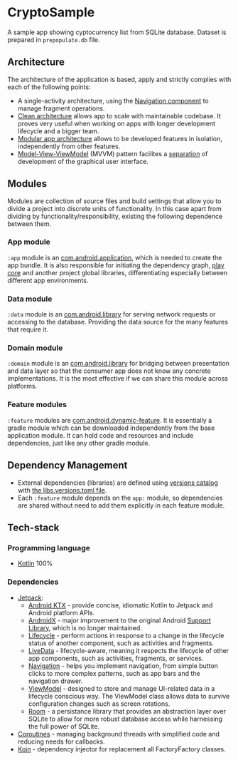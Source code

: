 # CryptoSample
A sample app showing cyptocurrency list from SQLite database. Dataset is prepared in `prepopulate.db` file.

## Architecture
The architecture of the application is based, apply and strictly complies with each of the following points:
-   A single-activity architecture, using the [Navigation component](https://developer.android.com/guide/navigation/navigation-getting-started) to manage fragment operations.
-   [Clean architecture](http://blog.cleancoder.com/uncle-bob/2012/08/13/the-clean-architecture.html) allows app to scale with maintainable codebase. It proves very useful when working on apps with longer development lifecycle and a bigger team.
-   [Modular app architecture](https://proandroiddev.com/build-a-modular-android-app-architecture-25342d99de82) allows to be developed features in isolation, independently from other features.
-   [Model-View-ViewModel](https://en.wikipedia.org/wiki/Model%E2%80%93view%E2%80%93viewmodel) (MVVM) pattern facilites a [separation](https://en.wikipedia.org/wiki/Separation_of_concerns) of development of the graphical user interface.

## Modules

Modules are collection of source files and build settings that allow you to divide a project into discrete units of functionality. In this case apart from dividing by functionality/responsibility, existing the following dependence between them.

### App module
`:app` module is an [com.android.application](https://developer.android.com/studio/build/), which is needed to create the app bundle.  It is also responsible for initiating the dependency graph, [play core](https://developer.android.com/reference/com/google/android/play/core/release-notes) and another project global libraries, differentiating especially between different app environments.

### Data module
`:data` module is an [com.android.library](https://developer.android.com/studio/projects/android-library)  for serving network requests or accessing to the database. Providing the data source for the many features that require it.

### Domain module
`:domain` module is an [com.android.library](https://developer.android.com/studio/projects/android-library) for bridging between presentation and data layer so that the consumer app does not know any concrete implementations. It is the most effective if we can share this module across platforms.

### Feature modules
`:feature` modules are [com.android.dynamic-feature](https://developer.android.com/studio/projects/dynamic-delivery). It is essentially a gradle module which can be downloaded independently from the base application module. It can hold code and resources and include dependencies, just like any other gradle module.

## Dependency Management
-   External dependencies (libraries) are defined using [versions catalog](https://docs.gradle.org/7.2/userguide/platforms.html) with [the libs.versions.toml file](https://docs.gradle.org/7.2/userguide/platforms.html#sub:conventional-dependencies-toml).
-   Each `:feature` module depends on the `app:` module, so dependencies are shared without need to add them explicitly in each feature module.

## Tech-stack
### Programming language
- [Kotlin](https://kotlinlang.org) 100%
### Dependencies
-   [Jetpack](https://developer.android.com/jetpack):
    -   [Android KTX](https://developer.android.com/kotlin/ktx.html) - provide concise, idiomatic Kotlin to Jetpack and Android platform APIs.
    -   [AndroidX](https://developer.android.com/jetpack/androidx) - major improvement to the original Android [Support Library](https://developer.android.com/topic/libraries/support-library/index), which is no longer maintained.
    -   [Lifecycle](https://developer.android.com/topic/libraries/architecture/lifecycle) - perform actions in response to a change in the lifecycle status of another component, such as activities and fragments.
    -   [LiveData](https://developer.android.com/topic/libraries/architecture/livedata) - lifecycle-aware, meaning it respects the lifecycle of other app components, such as activities, fragments, or services.
    -   [Navigation](https://developer.android.com/guide/navigation/) - helps you implement navigation, from simple button clicks to more complex patterns, such as app bars and the navigation drawer.
    -   [ViewModel](https://developer.android.com/topic/libraries/architecture/viewmodel) - designed to store and manage UI-related data in a lifecycle conscious way. The ViewModel class allows data to survive configuration changes such as screen rotations.
    -   [Room](https://developer.android.com/jetpack/androidx/releases/room) - a persistance library that provides an abstraction layer over SQLite to allow for more robust database access while harnessing the full power of SQLite.
-   [Coroutines](https://kotlinlang.org/docs/reference/coroutines-overview.html) - managing background threads with simplified code and reducing needs for callbacks.
-   [Koin](https://github.com/InsertKoinIO/koin) - dependency injector for replacement all FactoryFactory classes.
